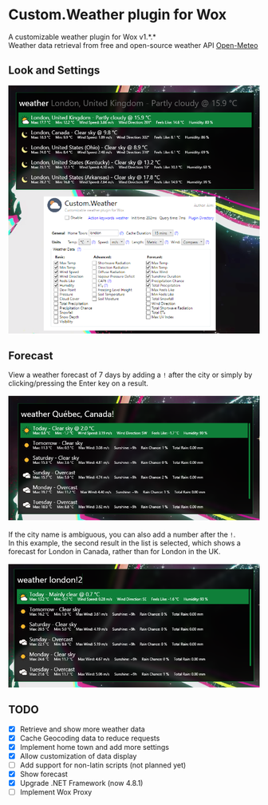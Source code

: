 # Custom.Weather plugin for Wox
 A customizable weather plugin for Wox v1.\*.\*</br>
 Weather data retrieval from free and open-source weather API [Open-Meteo](https://open-meteo.com)

## Look and Settings
<img width="600" src="Images\\example.png"/>

## Forecast
View a weather forecast of 7 days by adding a ``!`` after the city or simply by clicking/pressing the Enter key on a result.
</br></br>
<img width="600" src="Images\\forecast.png"/>
</br></br>
If the city name is ambiguous, you can also add a number after the ``!``.  
In this example, the second result in the list is selected, which shows a forecast for London in Canada, rather than for London in the UK.
</br></br>
<img width="600" src="Images\\forecast_selection.png"/>

## TODO ##
- [x] Retrieve and show more weather data
- [x] Cache Geocoding data to reduce requests
- [x] Implement home town and add more settings
- [x] Allow customization of data display
- [ ] Add support for non-latin scripts (not planned yet)
- [x] Show forecast
- [x] Upgrade .NET Framework (now 4.8.1)
- [ ] Implement Wox Proxy
